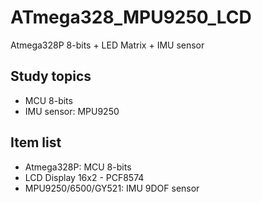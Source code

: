 # ATmega328_MPU9250_LCD

Atmega328P 8-bits + LED Matrix + IMU sensor

## Study topics

* MCU 8-bits
* IMU sensor: MPU9250

## Item list

* Atmega328P: MCU 8-bits 
* LCD Display 16x2 - PCF8574
* MPU9250/6500/GY521: IMU 9DOF sensor
